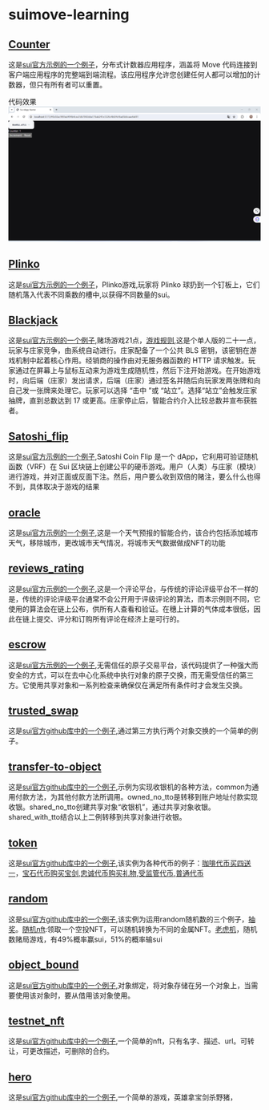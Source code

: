 # suimove-learning
## [Counter](Counter)
这是[sui官方示例的一个例子](https://docs.sui.io/guides/developer/app-examples/e2e-counter)，分布式计数器应用程序，涵盖将 Move 代码连接到客户端应用程序的完整端到端流程。该应用程序允许您创建任何人都可以增加的计数器，但只有所有者可以重置。  

代码效果  
![alt text](Counter/image.png)

## [Plinko](plinko)
这是[sui官方示例的一个例子](https://docs.sui.io/guides/developer/app-examples/plinko)，Plinko游戏,玩家将 Plinko 球扔到一个钉板上，它们随机落入代表不同乘数的槽中,以获得不同数量的sui。

## [Blackjack](blackjack)
这是[sui官方示例的一个例子](https://docs.sui.io/guides/developer/app-examples/blackjack),赌场游戏21点，[游戏规则](https://baike.baidu.com/item/21%E7%82%B9/5481683),这是个单人版的二十一点，玩家与庄家竞争，由系统自动进行。庄家配备了一个公共 BLS 密钥，该密钥在游戏机制中起着核心作用。经销商的操作由对无服务器函数的 HTTP 请求触发。玩家通过在屏幕上与鼠标互动来为游戏生成随机性，然后下注开始游戏。在开始游戏时，向后端（庄家）发出请求，后端（庄家）通过签名并随后向玩家发两张牌和向自己发一张牌来处理它。玩家可以选择 “击中 ”或 “站立”。选择“站立”会触发庄家抽牌，直到总数达到 17 或更高。庄家停止后，智能合约介入比较总数并宣布获胜者。

## [Satoshi_flip](satoshi_flip)
这是[sui官方示例的一个例子](https://docs.sui.io/guides/developer/app-examples/coin-flip),Satoshi Coin Flip 是一个 dApp，它利用可验证随机函数（VRF）在 Sui 区块链上创建公平的硬币游戏。用户（人类）与庄家（模块）进行游戏，并对正面或反面下注。然后，用户要么收到双倍的赌注，要么什么也得不到，具体取决于游戏的结果

## [oracle](oracle)
这是[sui官方示例的一个例子](https://docs.sui.io/guides/developer/app-examples/weather-oracle),这是一个天气预报的智能合约，该合约包括添加城市天气，移除城市，更改城市天气情况，将城市天气数据做成NFT的功能

## [reviews_rating](reviews_rating)
这是[sui官方示例的一个例子](https://docs.sui.io/guides/developer/app-examples/reviews-rating),这是一个评论平台，与传统的评论评级平台不一样的是，传统的评论评级平台通常不会公开用于评级评论的算法，而本示例则不同，它使用的算法会在链上公布，供所有人查看和验证。在穗上计算的气体成本很低，因此在链上提交、评分和订购所有评论在经济上是可行的。

## [escrow](escrow)
这是[sui官方示例的一个例子](https://docs.sui.io/guides/developer/app-examples/trustless-swap),无需信任的原子交易平台，该代码提供了一种强大而安全的方式，可以在去中心化系统中执行对象的原子交换，而无需受信任的第三方。它使用共享对象和一系列检查来确保仅在满足所有条件时才会发生交换。

## [trusted_swap](trusted_swap)
这是[sui官方github库中的一个例子](https://github.com/MystenLabs/sui/blob/main/examples/move/trusted_swap/sources/example.move),通过第三方执行两个对象交换的一个简单的例子。

## [transfer-to-object](transfer-to-object)
这是[sui官方github库中的一个例子](https://github.com/MystenLabs/sui/tree/main/examples/move/transfer-to-object),示例为实现收银机的各种方法，common为通用付款方法，为其他付款方法所调用。owned_no_tto是转移到账户地址付款实现收银。shared_no_tto创建共享对象“收银机”，通过共享对象收银。shared_with_tto结合以上二例转移到共享对象进行收银。

## [token](token)
这是[sui官方github库中的一个例子](https://github.com/MystenLabs/sui/tree/main/examples/move/token),该实例为各种代币的例子：[咖啡代币买四送一](token\sources\coffee.move)，[宝石代币购买宝剑](token\sources\gems.move),[忠诚代币购买礼物](token\sources\loyalty.move),[受监管代币](token\sources\regulated_token.move),[普通代币](token\sources\simple_token.move)

## [random](random)
这是[sui官方github库中的一个例子](https://github.com/MystenLabs/sui/tree/main/examples/move/random),该实例为运用random随机数的三个例子，[抽奖](random\raffles)。[随机nft](random\random_nft):领取一个空投NFT，可以随机转换为不同的金属NFT。[老虎机](random\slot_machine)，随机数赌局游戏，有49%概率赢sui，51%的概率输sui

## [object_bound](object_bound)
这是[sui官方github库中的一个例子](https://github.com/MystenLabs/sui/tree/main/examples/move/object_bound),对象绑定，将对象存储在另一个对象上，当需要使用该对象时，要从借用该对象使用。

## [testnet_nft](testnet_nft)
这是[sui官方github库中的一个例子](https://github.com/MystenLabs/sui/tree/main/examples/move/nft),一个简单的nft，只有名字、描述、url。可转让，可更改描述，可删除的合约。


## [hero](hero)
这是[sui官方github库中的一个例子](https://github.com/MystenLabs/sui/tree/main/examples/move/hero),一个简单的游戏，英雄拿宝剑杀野猪，
